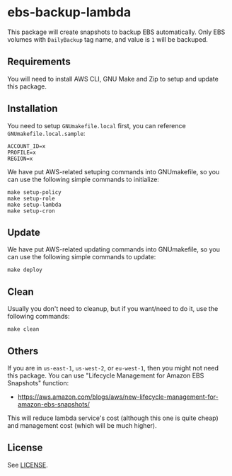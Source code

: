 # ebs-backup-lambda

This package will create snapshots to backup EBS automatically.  Only EBS volumes with `DailyBackup` tag name, and value is `1` will be backuped.

## Requirements

You will need to install AWS CLI, GNU Make and Zip to setup and update this package.

## Installation

You need to setup `GNUmakefile.local` first, you can reference `GNUmakefile.local.sample`:

    ACCOUNT_ID=x
    PROFILE=x
    REGION=x

We have put AWS-related setuping commands into GNUmakefile, so you can use the following simple commands to initialize:

    make setup-policy
    make setup-role
    make setup-lambda
    make setup-cron

## Update

We have put AWS-related updating commands into GNUmakefile, so you can use the following simple commands to update:

    make deploy

## Clean

Usually you don't need to cleanup, but if you want/need to do it, use the following commands:

    make clean

## Others

If you are in `us-east-1`, `us-west-2`, or `eu-west-1`, then you might not need this package.  You can use "Lifecycle Management for Amazon EBS Snapshots" function:

* https://aws.amazon.com/blogs/aws/new-lifecycle-management-for-amazon-ebs-snapshots/

This will reduce lambda service's cost (although this one is quite cheap) and management cost (which will be much higher).

## License

See [LICENSE](LICENSE).
